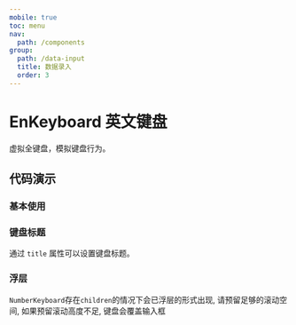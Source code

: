 ```yaml
---
mobile: true
toc: menu
nav:
  path: /components
group:
  path: /data-input
  title: 数据录入
  order: 3
---
```


# EnKeyboard 英文键盘

虚拟全键盘，模拟键盘行为。

## 代码演示

### 基本使用

<code src="./demo/demo1.tsx"></code>

### 键盘标题

通过 `title` 属性可以设置键盘标题。

<code src="./demo/demo2.tsx"></code>

### 浮层

`NumberKeyboard`存在`children`的情况下会已浮层的形式出现,  请预留足够的滚动空间, 如果预留滚动高度不足, 键盘会覆盖输入框

<code src="./demo/demo3.tsx"></code>


<API src="./EnKeyboard.tsx"></API>
